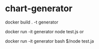 # chart-generator

docker build . -t generator

docker run -it generator node test.js
or

docker run -it generator bash
$/node test.ja

